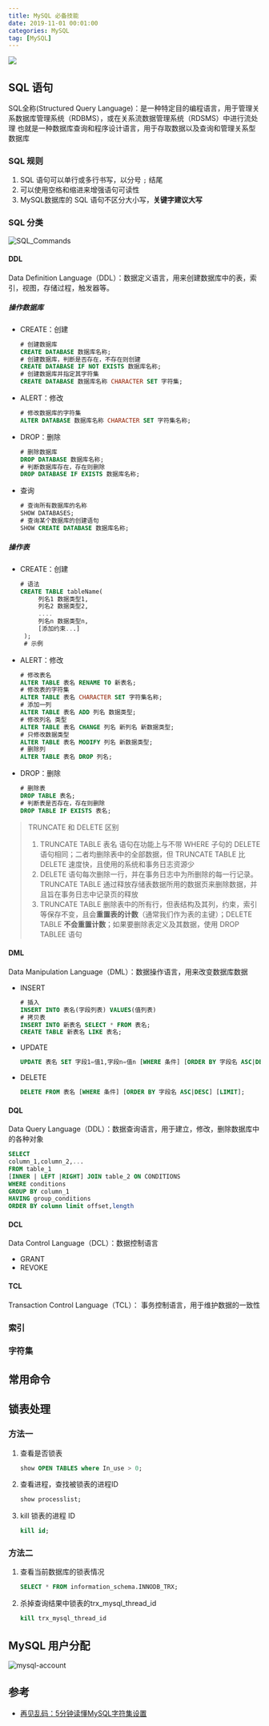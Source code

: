 ```yaml
---
title: MySQL 必备技能
date: 2019-11-01 00:01:00
categories: MySQL
tag: [MySQL]
---
```


![](https://res.cloudinary.com/incoder/image/upload/v1573002782/blog/mysql-skill.png)

<!-- more -->

## SQL 语句

SQL全称(Structured Query Language)：是一种特定目的编程语言，用于管理关系数据库管理系统（RDBMS），或在关系流数据管理系统（RDSMS）中进行流处理
也就是一种数据库查询和程序设计语言，用于存取数据以及查询和管理关系型数据库

### SQL 规则

1. SQL 语句可以单行或多行书写，以分号 `;` 结尾
2. 可以使用空格和缩进来增强语句可读性
3. MySQL数据库的 SQL 语句不区分大小写，**关键字建议大写**

### SQL 分类

![SQL_Commands](https://res.cloudinary.com/incoder/image/upload/v1582687197/blog/SQL_Commands.png)

#### DDL

Data Definition Language（DDL）：数据定义语言，用来创建数据库中的表，索引，视图，存储过程，触发器等。

##### 操作数据库

* CREATE：创建
   ```sql
   # 创建数据库
   CREATE DATABASE 数据库名称;
   # 创建数据库，判断是否存在，不存在则创建
   CREATE DATABASE IF NOT EXISTS 数据库名称;
   # 创建数据库并指定其字符集
   CREATE DATABASE 数据库名称 CHARACTER SET 字符集;
   ```
* ALERT：修改
   ```sql
   # 修改数据库的字符集
   ALTER DATABASE 数据库名称 CHARACTER SET 字符集名称;
   ```
* DROP：删除
   ```sql
   # 删除数据库
   DROP DATABASE 数据库名称;
   # 判断数据库存在，存在则删除
   DROP DATABASE IF EXISTS 数据库名称;
   ```
* 查询
   ```sql
   # 查询所有数据库的名称
   SHOW DATABASES;
   # 查询某个数据库的创建语句
   SHOW CREATE DATABASE 数据库名称;
   ```

##### 操作表

* CREATE：创建
   ```sql
   # 语法
   CREATE TABLE tableName(
        列名1 数据类型1,
        列名2 数据类型2,
        ....
        列名n 数据类型n,
        [添加约束...]
    );
    # 示例
   ```
* ALERT：修改
   ```sql
   # 修改表名
   ALTER TABLE 表名 RENAME TO 新表名;
   # 修改表的字符集
   ALTER TABLE 表名 CHARACTER SET 字符集名称;
   # 添加一列
   ALTER TABLE 表名 ADD 列名 数据类型;
   # 修改列名 类型
   ALTER TABLE 表名 CHANGE 列名 新列名 新数据类型;
   # 只修改数据类型
   ALTER TABLE 表名 MODIFY 列名 新数据类型;
   # 删除列
   ALTER TABLE 表名 DROP 列名;
   ```
* DROP：删除
   ```sql
   # 删除表
   DROP TABLE 表名;
   # 判断表是否存在，存在则删除
   DROP TABLE IF EXISTS 表名;
   ```

>TRUNCATE 和 DELETE 区别
>1. TRUNCATE TABLE 表名 语句在功能上与不带 WHERE 子句的 DELETE 语句相同；二者均删除表中的全部数据，但 TRUNCATE TABLE 比 DELETE 速度快，且使用的系统和事务日志资源少
>2. DELETE 语句每次删除一行，并在事务日志中为所删除的每一行记录。TRUNCATE TABLE 通过释放存储表数据所用的数据页来删除数据，并且旨在事务日志中记录页的释放
>3. TRUNCATE TABLE 删除表中的所有行，但表结构及其列，约束，索引等保存不变，且会**重置表的计数**（通常我们作为表的主键）；DELETE TABLE **不会重置计数**；如果要删除表定义及其数据，使用 DROP TABLEE 语句

#### DML

Data  Manipulation Language（DML）：数据操作语言，用来改变数据库数据

* INSERT
   ```sql
   # 插入
   INSERT INTO 表名(字段列表) VALUES(值列表)
   # 拷贝表
   INSERT INTO 新表名 SELECT * FROM 表名;
   CREATE TABLE 新表名 LIKE 表名;
   ```

* UPDATE
   ```sql
   UPDATE 表名 SET 字段1=值1,字段n=值n [WHERE 条件] [ORDER BY 字段名 ASC|DESC] [LIMIT];
   ```
* DELETE
   ```sql
   DELETE FROM 表名 [WHERE 条件] [ORDER BY 字段名 ASC|DESC] [LIMIT];
   ```

#### DQL

Data Query Language（DDL）：数据查询语言，用于建立，修改，删除数据库中的各种对象

```sql
SELECT
column_1,column_2,...
FROM table_1
[INNER | LEFT |RIGHT] JOIN table_2 ON CONDITIONS
WHERE conditions
GROUP BY column_1
HAVING group_conditions
ORDER BY column limit offset,length
```

#### DCL

Data Control Language（DCL）：数据控制语言

* GRANT
* REVOKE

#### TCL

Transaction Control Language（TCL）： 事务控制语言，用于维护数据的一致性

### 索引

### 字符集

## 常用命令


## 锁表处理

### 方法一

1. 查看是否锁表
   ```sql
   show OPEN TABLES where In_use > 0;
   ```
2. 查看进程，查找被锁表的进程ID
	```sql
	show processlist;
	```
3. kill 锁表的进程 ID
   ```sql
   kill id;
   ```

### 方法二

1. 查看当前数据库的锁表情况
   ```sql
   SELECT * FROM information_schema.INNODB_TRX;
   ```
2. 杀掉查询结果中锁表的trx_mysql_thread_id
   ```sql
   kill trx_mysql_thread_id
   ```

## MySQL 用户分配

![mysql-account](https://res.cloudinary.com/incoder/image/upload/v1574820841/blog/mysql-account.png)

## 参考

* [再见乱码：5分钟读懂MySQL字符集设置](https://www.cnblogs.com/chyingp/p/mysql-character-set-collation.html)